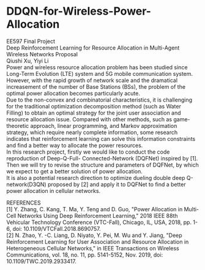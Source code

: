 # DDQN-for-Wireless-Power-Allocation
EE597 Final Project\
Deep Reinforcement Learning for Resource Allocation in Multi-Agent Wireless Networks Proposal\
Qiushi Xu, Yiyi Li\
Power and wireless resource allocation problem has been studied since Long-Term Evolution (LTE)
system and 5G mobile communication system. However, with the rapid growth of network scale and the
dramatical increasement of the number of Base Stations (BSs), the problem of the optimal power
allocation becomes particularly acute.\
Due to the non-convex and combinatorial characteristics, it is challenging for the traditional optimization
decomposition method (such as Water Filling) to obtain an optimal strategy for the joint user association
and resource allocation issue. Compared with other methods, such as game-theoretic approach, linear
programming, and Markov approximation strategy, which require nearly complete information, some
research indicates that reinforcement learning can solve this information constraints and find a better
way to allocate the power resources.\
In this research project, firstly we would like to conduct the code reproduction of Deep-Q-Full- Connected-Network (DQFNet) inspired by [1]. Then we will try to revise the structure and parameters of
DQFNet, by which we expect to get a better solution of power allocation.\
It is also a potential research direction to optimize dueling double deep Q-network(D3QN) proposed by
[2] and apply it to DQFNet to find a better power allocation in cellular networks.

REFERENCES\
[1] Y. Zhang, C. Kang, T. Ma, Y. Teng and D. Guo, "Power Allocation in Multi-Cell Networks Using Deep
Reinforcement Learning," 2018 IEEE 88th Vehicular Technology Conference (VTC-Fall), Chicago, IL, USA, 2018, pp. 1-6, doi: 10.1109/VTCFall.2018.8690757.\
[2] N. Zhao, Y. -C. Liang, D. Niyato, Y. Pei, M. Wu and Y. Jiang, "Deep Reinforcement Learning for User
Association and Resource Allocation in Heterogeneous Cellular Networks," in IEEE Transactions on
Wireless Communications, vol. 18, no. 11, pp. 5141-5152, Nov. 2019, doi: 10.1109/TWC.2019.2933417.
